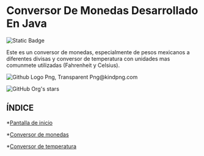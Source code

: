 # Conversor De Monedas Desarrollado En Java
<img alt="Static Badge" src="https://img.shields.io/badge/Version-1.0-brightgreen?style=Version%201.0">


Este es un conversor de monedas, especialmente de pesos mexicanos  a diferentes divisas  y conversor de temperatura con unidades mas comunmete utilizadas (Fahrenheit y Celsius).

<img src="https://www.kindpng.com/picc/m/128-1280357_github-logo-png-transparent-png.png" alt="Github Logo Png, Transparent Png@kindpng.com">

![GitHub Org's stars](https://img.shields.io/github/stars/camilafernanda?style=social)


## ÍNDICE
*[Pantalla de inicio ](#Pantalla-de-inicio)

*[Conversor de monedas ](#Conversor-de-monedas)

*[Conversor de temperatura ](#Conversor-de-temperatura)


